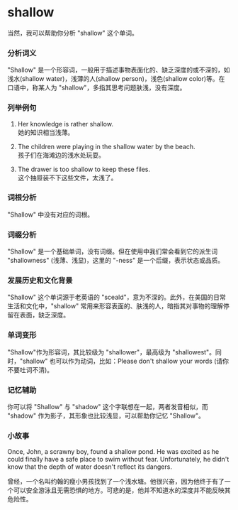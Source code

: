# shallow

当然，我可以帮助你分析 "shallow" 这个单词。

  

### 分析词义

  

"Shallow" 是一个形容词，一般用于描述事物表面化的、缺乏深度的或不深的，如浅水(shallow water)，浅薄的人(shallow person)，浅色(shallow color)等。在口语中，称某人为 "shallow"，多指其思考问题肤浅，没有深度。

  

### 列举例句

  

1.  Her knowledge is rather shallow.  
    她的知识相当浅薄。
    
      
    
2.  The children were playing in the shallow water by the beach.  
    孩子们在海滩边的浅水处玩耍。
    
      
    
3.  The drawer is too shallow to keep these files.  
    这个抽屉装不下这些文件，太浅了。
    
      
    

  

### 词根分析

  

"Shallow" 中没有对应的词根。

  

### 词缀分析

  

"Shallow" 是一个基础单词，没有词缀。但在使用中我们常会看到它的派生词 "shallowness" (浅薄、浅显)，这里的 "-ness" 是一个后缀，表示状态或品质。

  

### 发展历史和文化背景

  

"Shallow" 这个单词源于老英语的 "sceald"，意为不深的。此外，在美国的日常生活和文化中，"shallow" 常用来形容表面的、肤浅的人，暗指其对事物的理解停留在表面，缺乏深度。

  

### 单词变形

  

"Shallow"作为形容词，其比较级为 "shallower"，最高级为 "shallowest"。同时，"shallow" 也可以作为动词，比如：Please don't shallow your words (请你不要吐词不清)。

  

### 记忆辅助

  

你可以将 "Shallow" 与 "shadow" 这个字联想在一起，两者发音相似，而 "shadow" 作为影子，其形象也比较浅显，可以帮助你记忆 "Shallow"。

  

### 小故事

  

Once, John, a scrawny boy, found a shallow pond. He was excited as he could finally have a safe place to swim without fear. Unfortunately, he didn't know that the depth of water doesn't reflect its dangers.

  

曾经，一个名叫约翰的瘦小男孩找到了一个浅水塘。他很兴奋，因为他终于有了一个可以安全游泳且无需恐惧的地方。可悲的是，他并不知道水的深度并不能反映其危险性。
